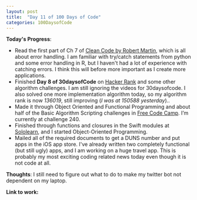 ```yaml
---
layout: post
title:  "Day 11 of 100 Days of Code"
categories: 100DaysofCode
---
```


**Today's Progress**:
+ Read the first part of Ch 7 of [Clean Code by Robert Martin](http://amzn.to/2sOXBuy), which is all about error handling. I am familiar with try/catch statements from python and some error handling in R, but I haven't had a lot of experience with catching errors. I think this will before more important as I create more applications. 
+ Finished **Day 8 of 30daysofCode** on [Hacker Rank](http://www.hackerrank.com) and some other algorithm challenges. I am still ignoring the videos for 30daysofcode. I also solved one more implementation algorithm today, so my algorithm rank is now *136019*, still improving (*I was at 150588 yesterday*).. 
+ Made it through Object Oriented and Functional Programming and about half of the Basic Algorithm Scripting challenges in [Free Code Camp]( https://www.freecodecamp.org). I’m currently at challenge 240.  
+ Finished through functions and closures in the Swift modules at [Sololearn](https://www.sololearn.com), and I started Object-Oriented Programming.
+ Mailed all of the required documents to get a DUNS number and put apps in the iOS app store. I've already written two completely functional (but still ugly) apps, and I am working on a huge travel app. This is probably my most exciting coding related news today even though it is not code at all.

**Thoughts**: I still need to figure out what to do to make my twitter bot not dependent on my laptop. 

**Link to work:**

